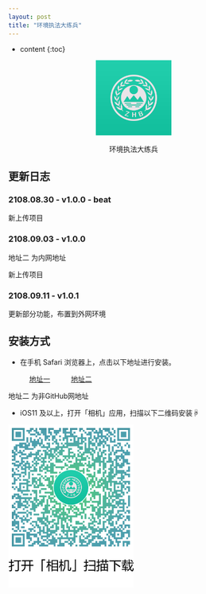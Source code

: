 ```yaml
---
layout: post
title: "环境执法大练兵"
---
```


* content
{:toc}
<div align="center"> <img alt="icon" src="https://raw.githubusercontent.com/1ilI/TestMyipa_Resource/master/resource/LEPractice/icon.png" width="30%"/> <p>环境执法大练兵</p> </div>










## 更新日志

### 2108.08.30 - v1.0.0 - beat

新上传项目

### 2108.09.03 - v1.0.0
地址二 为内网地址

新上传项目

### 2108.09.11 - v1.0.1
更新部分功能，布置到外网环境


## 安装方式

* 在手机 Safari 浏览器上，点击以下地址进行安装。

　　　[地址一](itms-services://?action=download-manifest&url=https://raw.githubusercontent.com/1ilI/TestMyipa_Resource/master/resource/LEPractice/manifest.plist)　　　[地址二](itms-services://?action=download-manifest&url=https://raw.githubusercontent.com/1ilI/TestMyipa_Resource/master/resource/LEPractice/manifest-2.plist)


地址二 为非GitHub网地址

* iOS11 及以上，打开「相机」应用，扫描以下二维码安装☟

<img alt="downloadImage" src="https://raw.githubusercontent.com/1ilI/TestMyipa_Resource/master/resource/LEPractice/download.png" width="50%"/>

